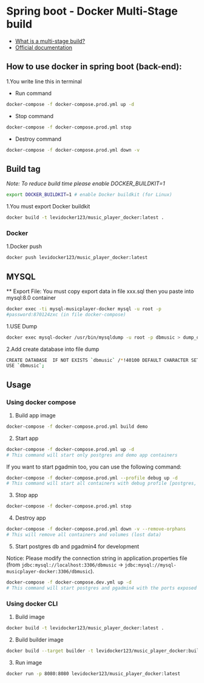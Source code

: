 # Spring boot - Docker Multi-Stage build

- [What is a multi-stage build?](https://vsupalov.com/docker-multi-stage-advantages/)
- [Official documentation](https://spring.io/guides/topicals/spring-boot-docker/)
## How to use docker in spring boot (back-end):

1.You write line this in terminal
   
- Run command

```bash
docker-compose -f docker-compose.prod.yml up -d
```
- Stop command
```bash
docker-compose -f docker-compose.prod.yml stop
```
- Destroy command
```bash
docker-compose -f docker-compose.prod.yml down -v
```

## Build tag
_Note: To reduce build time please enable DOCKER_BUILDKIT=1_

```bash
export DOCKER_BUILDKIT=1 # enable Docker buildkit (for Linux)
```
1.You must export Docker buildkit
```bash
docker build -t levidocker123/music_player_docker:latest .
```
### Docker
1.Docker push
```bash
docker push levidocker123/music_player_docker:latest
```
## MYSQL
** Export File: You must copy export data in file xxx.sql then you paste into mysql:8.0 container
```bash
docker exec -ti mysql-musicplayer-docker mysql -u root -p
#password:870124zxc (in file docker-compose)
```
1.USE Dump
```bash
docker exec mysql-docker /usr/bin/mysqldump -u root -p dbmusic > dump_dbmusic.sql
```
2.Add create database into file dump
```bash
CREATE DATABASE  IF NOT EXISTS `dbmusic` /*!40100 DEFAULT CHARACTER SET utf8mb4 COLLATE utf8mb4_0900_ai_ci */ /*!80016 DEFAULT ENCRYPTION='N' */;
USE `dbmusic`;
```

## Usage

### Using docker compose

1. Build app image

```bash
docker-compose -f docker-compose.prod.yml build demo
```

2. Start app

```bash
docker-compose -f docker-compose.prod.yml up -d
# This command will start only postgres and demo app containers
```

If you want to start pgadmin too, you can use the following command:

```bash
docker-compose -f docker-compose.prod.yml --profile debug up -d
# This command will start all containers with debug profile [postgres, demo] + pgadmin4
```

3. Stop app

```bash
docker-compose -f docker-compose.prod.yml stop
```

4. Destroy app

```bash
docker-compose -f docker-compose.prod.yml down -v --remove-orphans
# This will remove all containers and volumes (lost data)
```

5. Start postgres db and pgadmin4 for development

Notice: Please modify the connection string in application.properties file (from `jdbc:mysql://localhost:3306/dbmusic` -> `jdbc:mysql://mysql-musicplayer-docker:3306/dbmusic`).

```bash
docker-compose -f docker-compose.dev.yml up -d
# This command will start postgres and pgadmin4 with the ports exposed on host machine
```

### Using docker CLI

1. Build image

```bash
docker build -t levidocker123/music_player_docker:latest .
```

2. Build builder image

```bash
docker build --target builder -t levidocker123/music_player_docker:builder .
```

3. Run image

```bash
docker run -p 8080:8080 levidocker123/music_player_docker:latest
```